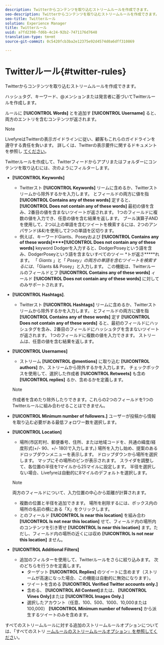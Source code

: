 ```yaml
---
description: Twitterからコンテンツを取り込むストリームルールを作成できます。
seo-description: Twitterからコンテンツを取り込むストリームルールを作成できます。
seo-title: Twitterルール
solution: Experience Manager
title: Twitterルール
uuid: a7fd2398-fd6b-4c24-92b2-7471176d7648
translation-type: tm+mt
source-git-commit: 0c5420fcb3ba2e12375e92d4574d0a6dff310869

---
```



# Twitterルール{#twitter-rules}

Twitterからコンテンツを取り込むストリームルールを作成できます。

ハッシュタグ、キーワード、@メンションまたは発言者に基づいてTwitterルールを作成します。

ルールに **[!UICONTROL Words]** とを追加す **[!UICONTROL Username]** ると、両方のエントリを含むコンテンツが返されます。

>[!NOTE]
>
>LivefyreはTwitterの表示ガイドラインに従い、顧客もこれらのガイドラインを遵守する責任を負います。 詳しくは、Twitterの表示要件に関するドキュメントを参照し [てください](https://dev.twitter.com/terms/display-requirements)。

Twitterルールを作成して、Twitterフィードからアプリまたはフォルダーにコンテンツを取り込むには、次のようにフィルターします。

* **[!UICONTROL Keywords]**
   * Twitterスト **[!UICONTROL Keywords]** リームに含めるか、Twitterストリームから除外するかを入力します。 とフィールドの両方に値を指 **[!UICONTROL Contains any of these words]** 定すると、 **[!UICONTROL Does not contain any of these words]** 最初の値を含み、2番目の値を含まないツイートが返されます。 1つのフィールドに複数の値を入力でき、任意の値を含む結果を返します。 ブール演算子ANDを使用して、2つ以上の単語を含むツイートを検索するには、2つのアンパサンド(*&amp;&amp;*)を使用して2つの単語を区切ります。
   * 例えば、キーワードGiants、Poseyおよび **[!UICONTROL Contains any of these words]****[!UICONTROL Does not contain any of these words]** keyword Dodgerを入力すると、DodgerPoseyという語を含み、DodgerPoseyという語を含まないすべてのツイー *トが返さ*****れます。
「 *Giants* 」と「 *Posey」の両方の単語を含むツイートを検索するには*、「Giants &amp;&amp; Posey」と入力します。 この機能は、Twitterルールのフィールドとフ **[!UICONTROL Contains any of these words]** ィールド **[!UICONTROL Does not contain any of these words]** に対してのみサポートされます。

* **[!UICONTROL Hashtags]**.
   * Twitterスト **[!UICONTROL Hashtags]** リームに含めるか、Twitterストリームから除外するかを入力します。 とフィールドの両方に値を指 **[!UICONTROL Contains any of these words]** 定す **[!UICONTROL Does not contain any of these words]** ると、最初のフィールドにハッシュタグを含み、2番目のフィールドにハッシュタグを含まないツイートが返されます。 1つのフィールドに複数の値を入力できます。 ストリームは、任意の値を含む結果を返します。

* **[!UICONTROL Usernames]**
   * ストリーム **[!UICONTROL @mentions]** に取り込む **[!UICONTROL authors]** か、ストリームから除外するかを入力します。 チェックボックスを使用して、選択した作成者 **[!UICONTROL Retweets]** も含め **[!UICONTROL replies]** るか、含めるかを定義します。
   >[!NOTE]
   >
   >作成者を含めたり除外したりできます。これらの2つのフィールドを1つのTwitterルールに組み合わせることはできません。

* **[!UICONTROL Minimum number of followers.]** ユーザーが投稿から情報を取り込む必要がある最低フォロワー数を選択します。
* **[!UICONTROL Location]**

   * 場所(市区町村、郵便番号、住所、または地域コードを、共通の緯度/経度形式(+/- 90、+/- 180)で入力します。) 場所を入力し始め、提案のあるドロップダウンメニューを表示します。 ドロップダウンから場所を選択します。 マップにその場所のピンが表示されます。 スライダを調整して、各位置の半径を1マイルから25マイルに設定します。 半径を選択しない場合、Livefyreは自動的に8マイルのデフォルトを選択します。
   >[!NOTE]
   >
   >両方のフィールドについて、入力位置の中心から距離が計算されます。

   * 複数の位置と半径を追加できます。 場所を削除するには、ボックス内の場所の名前の横にある「X」をクリックします。
   * とのフィールド **[!UICONTROL Is near this location]** を組み合わ **[!UICONTROL Is not near this location]** せて、フィールド内の場所内のコンテンツを引き寄せ **[!UICONTROL Is near this location]** ます。ただし、フィールド内の場所の近くには収め **[!UICONTROL Is not near this location]** ません。


* **[!UICONTROL Additional Filters]**
   * 追加のフィルターを使用して、Twitterルールをさらに絞り込みます。 次のどちらを行うかを定義します。
      * ターゲット **[!UICONTROL Replies]** のツイートに含めます（ストリームが高速になった場合、この機能は自動的に無効になります）。
      * ツイートを含める **[!UICONTROL Verified Twitter accounts only.]**
      * 含める、 **[!UICONTROL All Content]**&#x200B;または、 **[!UICONTROL Vines Only]**&#x200B;または **[!UICONTROL Images Only.]**
      * 選択したアカウント（任意、100、500、1000、10,000または100,000） **[!UICONTROL Minimum number of followers]** から派生するツイートのみを含めます。

すべてのストリームルールに対する追加のストリームルールオプションについては、「すべてのストリ [ームルールのストリームルールオプション」を参照してくださ](../c-streams/c-stream-rule-options-for-all-stream-rules.md#c_stream_rule_options_for_all_stream_rules)い。
